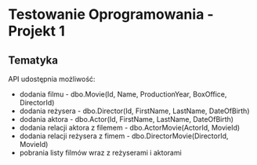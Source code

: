 # Testowanie Oprogramowania - Projekt 1

## Tematyka

API udostępnia możliwość:
- dodania filmu - dbo.Movie(Id, Name, ProductionYear, BoxOffice, DirectorId)
- dodania reżysera - dbo.Director(Id, FirstName, LastName, DateOfBirth)
- dodania aktora - dbo.Actor(Id, FirstName, LastName, DateOfBirth)
- dodania relacji aktora z filemem - dbo.ActorMovie(ActorId, MovieId)
- dodania relacji reżysera z fimem - dbo.DirectorMovie(DirectorId, MovieId)
- pobrania listy filmów wraz z reżyserami i aktorami